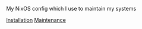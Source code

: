 My NixOS config which I use to maintain my systems

[Installation](docs/installation.md)
[Maintenance](docs/maintenance.md)

